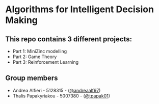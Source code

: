 # Algorithms for Intelligent Decision Making

## This repo contains 3 different projects:
* Part 1: MiniZinc modelling
* Part 2: Game Theory
* Part 3: Reinforcement Learning

## Group members
* Andrea Alfieri - 5128315 - ([@andreaalf97](https://github.com/andreaalf97))
* Thalis Papakyriakou - 5007380 - ([@tpapak01](https://github.com/tpapak01))
